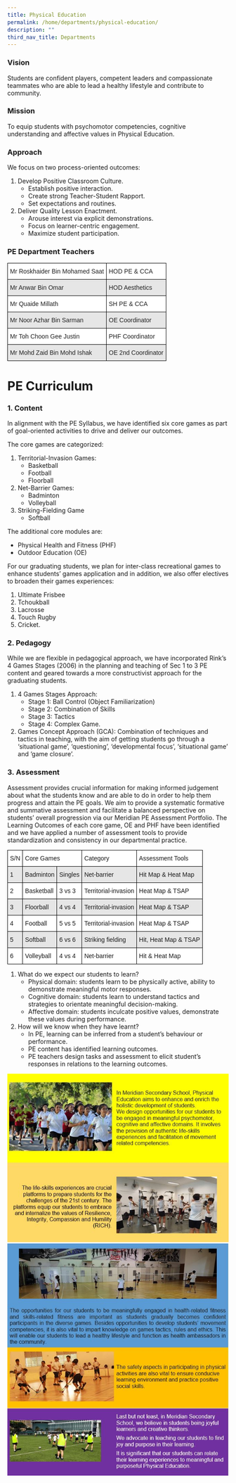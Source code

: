 ```yaml
---
title: Physical Education
permalink: /home/departments/physical-education/
description: ""
third_nav_title: Departments
---
```

### Vision

Students are confident players, competent leaders and compassionate teammates who are able to lead a healthy lifestyle and contribute to community.

### Mission

To equip students with psychomotor competencies, cognitive understanding and affective values in Physical Education.

### Approach

We focus on two process-oriented outcomes:

1.  Develop Positive Classroom Culture.
    *   Establish positive interaction.
    *   Create strong Teacher-Student Rapport.
    *   Set expectations and routines.
2.  Deliver Quality Lesson Enactment.
    *   Arouse interest via explicit demonstrations.
    *   Focus on learner-centric engagement.
    *   Maximize student participation.

### PE Department Teachers

<style type="text/css">
.tg  {border-collapse:collapse;border-spacing:0;}
.tg td{border-color:black;border-style:solid;border-width:1px;font-family:Arial, sans-serif;font-size:14px;
  overflow:hidden;padding:10px 5px;word-break:normal;}
.tg th{border-color:black;border-style:solid;border-width:1px;font-family:Arial, sans-serif;font-size:14px;
  font-weight:normal;overflow:hidden;padding:10px 5px;word-break:normal;}
.tg .tg-h5mn{background-color:#E6E6E6;color:#222;text-align:left;vertical-align:middle}
.tg .tg-1ppo{background-color:#FFF;color:#222;text-align:left;vertical-align:middle}
</style>
<table class="tg">
<thead>
  <tr>
    <th class="tg-1ppo">Mr Roskhaider Bin Mohamed Saat</th>
    <th class="tg-1ppo">HOD PE &amp; CCA</th>
  </tr>
</thead>
<tbody>
  <tr>
    <td class="tg-h5mn">Mr Anwar Bin Omar</td>
    <td class="tg-h5mn">HOD Aesthetics</td>
  </tr>
  <tr>
    <td class="tg-1ppo">Mr Quaide Millath</td>
    <td class="tg-1ppo">SH PE &amp; CCA</td>
  </tr>
  <tr>
    <td class="tg-h5mn">Mr Noor Azhar Bin Sarman </td>
    <td class="tg-h5mn">OE Coordinator</td>
  </tr>
  <tr>
    <td class="tg-1ppo">Mr Toh Choon Gee Justin </td>
    <td class="tg-1ppo">PHF Coordinator</td>
  </tr>
  <tr>
    <td class="tg-h5mn">Mr Mohd Zaid Bin Mohd Ishak </td>
    <td class="tg-h5mn">OE 2nd Coordinator</td>
  </tr>
</tbody>
</table>

# PE Curriculum
### 1. Content

In alignment with the PE Syllabus, we have identified six core games as part of goal-oriented activities to drive and deliver our outcomes.

The core games are categorized:

1.  Territorial-Invasion Games:
    *   Basketball
    *   Football
    *   Floorball
2.  Net-Barrier Games:
    *   Badminton
    *   Volleyball
3.  Striking-Fielding Game
    *   Softball

The additional core modules are:

*   Physical Health and Fitness (PHF)
*   Outdoor Education (OE)

For our graduating students, we plan for inter-class recreational games to enhance students’ games application and in addition, we also offer electives to broaden their games experiences:

1.  Ultimate Frisbee
2.  Tchoukball
3.  Lacrosse
4.  Touch Rugby
5.  Cricket.

### 2. Pedagogy

While we are flexible in pedagogical approach, we have incorporated Rink’s 4 Games Stages (2006) in the planning and teaching of Sec 1 to 3 PE content and geared towards a more constructivist approach for the graduating students.

1.  4 Games Stages Approach:
    *   Stage 1: Ball Control (Object Familiarization)
    *   Stage 2: Combination of Skills
    *   Stage 3: Tactics
    *   Stage 4: Complex Game.
2.  Games Concept Approach (GCA): Combination of techniques and tactics in teaching, with the aim of getting students go through a ‘situational game’, ‘questioning’, ‘developmental focus’, ‘situational game’ and ‘game closure’.

### 3. Assessment

  
Assessment provides crucial information for making informed judgement about what the students know and are able to do in order to help them progress and attain the PE goals. We aim to provide a systematic formative and summative assessment and facilitate a balanced perspective on students’ overall progression via our Meridian PE Assessment Portfolio. The Learning Outcomes of each core game, OE and PHF have been identified and we have applied a number of assessment tools to provide standardization and consistency in our departmental practice.

<style type="text/css">
.tg  {border-collapse:collapse;border-spacing:0;}
.tg td{border-color:black;border-style:solid;border-width:1px;font-family:Arial, sans-serif;font-size:14px;
  overflow:hidden;padding:10px 5px;word-break:normal;}
.tg th{border-color:black;border-style:solid;border-width:1px;font-family:Arial, sans-serif;font-size:14px;
  font-weight:normal;overflow:hidden;padding:10px 5px;word-break:normal;}
.tg .tg-bsu7{background-color:#E6E6E6;text-align:left;vertical-align:middle}
.tg .tg-zr06{background-color:#FFF;text-align:left;vertical-align:middle}
</style>
<table class="tg">
<thead>
  <tr>
    <th class="tg-zr06">S/N</th>
    <th class="tg-zr06" colspan="2">Core Games</th>
    <th class="tg-zr06">Category</th>
    <th class="tg-zr06">Assessment Tools</th>
  </tr>
</thead>
<tbody>
  <tr>
    <td class="tg-bsu7">1</td>
    <td class="tg-bsu7">Badminton</td>
    <td class="tg-bsu7">Singles</td>
    <td class="tg-bsu7">Net-barrier</td>
    <td class="tg-bsu7">Hit Map &amp; Heat Map</td>
  </tr>
  <tr>
    <td class="tg-zr06">2</td>
    <td class="tg-zr06">Basketball</td>
    <td class="tg-zr06">3 vs 3</td>
    <td class="tg-zr06">Territorial-invasion</td>
    <td class="tg-zr06">Heat Map &amp; TSAP</td>
  </tr>
  <tr>
    <td class="tg-bsu7">3</td>
    <td class="tg-bsu7">Floorball</td>
    <td class="tg-bsu7">4 vs 4</td>
    <td class="tg-bsu7">Territorial-invasion</td>
    <td class="tg-bsu7">Heat Map &amp; TSAP</td>
  </tr>
  <tr>
    <td class="tg-zr06">4</td>
    <td class="tg-zr06">Football</td>
    <td class="tg-zr06">5 vs 5</td>
    <td class="tg-zr06">Territorial-invasion</td>
    <td class="tg-zr06">Heat Map &amp; TSAP</td>
  </tr>
  <tr>
    <td class="tg-bsu7">5</td>
    <td class="tg-bsu7">Softball</td>
    <td class="tg-bsu7">6 vs 6</td>
    <td class="tg-bsu7">Striking fielding</td>
    <td class="tg-bsu7">Hit, Heat Map &amp; TSAP</td>
  </tr>
  <tr>
    <td class="tg-zr06">6</td>
    <td class="tg-zr06">Volleyball</td>
    <td class="tg-zr06">4 vs 4</td>
    <td class="tg-zr06">Net-barrier</td>
    <td class="tg-zr06">Hit &amp; Heat Map</td>
  </tr>
</tbody>
</table>

1.  What do we expect our students to learn?
    *   Physical domain: students learn to be physically active, ability to demonstrate meaningful motor responses.
    *   Cognitive domain: students learn to understand tactics and strategies to orientate meaningful decision-making.
    *   Affective domain: students inculcate positive values, demonstrate these values during performance.
2.  How will we know when they have learnt?
    *   In PE, learning can be inferred from a student’s behaviour or performance.
    *   PE content has identified learning outcomes.
    *   PE teachers design tasks and assessment to elicit student’s responses in relations to the learning outcomes.

![](/images/PE1.jpg)
![](/images/PE3.jpg)